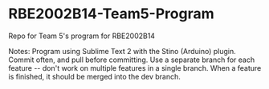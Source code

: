 RBE2002B14-Team5-Program
========================

Repo for Team 5's program for RBE2002B14
 
Notes:
	Program using Sublime Text 2 with the Stino (Arduino) plugin.
	Commit often, and pull before committing.
	Use a separate branch for each feature -- don't work on multiple features in a single branch.
	When a feature is finished, it should be merged into the dev branch.